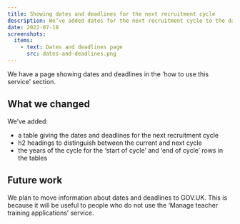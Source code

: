 ```yaml
---
title: Showing dates and deadlines for the next recruitment cycle
description: We’ve added dates for the next recruitment cycle to the dates and deadlines page.
date: 2022-07-18
screenshots:
  items:
    - text: Dates and deadlines page
      src: dates-and-deadlines.png
---
```


We have a page showing dates and deadlines in the ‘how to use this service’ section.

## What we changed

We’ve added:

- a table giving the dates and deadlines for the next recruitment cycle
- h2 headings to distinguish between the current and next cycle
- the years of the cycle for the ‘start of cycle’ and ‘end of cycle’ rows in the tables

## Future work

We plan to move information about dates and deadlines to GOV.UK. This is because it will be useful to people who do not use the ‘Manage teacher training applications’ service.

